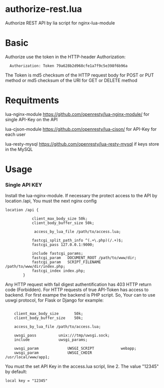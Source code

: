 # authorize-rest.lua
Authorize REST API by lia script for nginx-lua-module

# Basic
Authorize use the token in the HTTP-header Authorization:
```  
  Authorization: Token 79a628b2d968cfe1a7f9c5e398f6b96a 
```  
  
The Token is md5 checksum of the HTTP request body for POST or PUT method or md5 checksum of the URI for GET or DELETE method    



# Requitments
lua-nginx-module      https://github.com/openresty/lua-nginx-module/  for single API-Key on the API

lua-cjson-module      https://github.com/openresty/lua-cjson/         for API-Key for each user

lua-resty-mysql       https://github.com/openresty/lua-resty-mysql    if keys store in the MySQL      

# Usage
### Single API KEY
Install the lua-nginx-module. If necessary the protect access to the API by location /api, You must the next nginx config
```
location /api {

			client_max_body_size 50k;
			client_body_buffer_size 50k;

			 access_by_lua_file /path/to/access.lua;

			fastcgi_split_path_info ^(.+\.php)(/.+)$;
			fastcgi_pass 127.0.0.1:9000;

			include fastcgi_params;
			fastcgi_param   DOCUMENT_ROOT /path/to/www/dir;
			fastcgi_param   SCRIPT_FILENAME /path/to/www/dir/index.php;
			fastcgi_index index.php;
		}

```

Any HTTP request with fail digest authentification has 403 HTTP return code (Forbidden). For HTTP requests of true API-Token  has access to backend. For first exampe the backend is PHP script. So, Your can to use uswgi protocol, for Flask or Django for example:

```

  	client_max_body_size       50k;
	client_body_buffer_size    50k;

	access_by_lua_file /path/to/access.lua;

	uwsgi_pass          unix:///tmp/uwsgi.sock;
	include             uwsgi_params;

	uwsgi_param             UWSGI_SCRIPT            webapp;
	uwsgi_param             UWSGI_CHDIR             /usr/local/www/app1;
```

You must the set API Key in the access.lua scripl, line 2. The value "12345" by default:
```
local key = "12345" 
```
